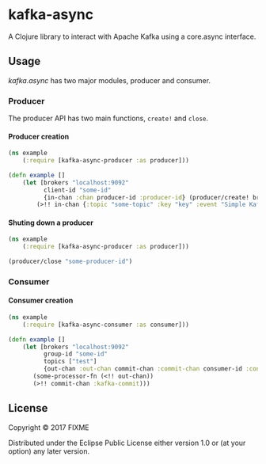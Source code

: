 # kafka-async

A Clojure library to interact with Apache Kafka using a core.async interface.

## Usage

*kafka.async* has two major modules, producer and consumer.

### Producer

The producer API has two main functions, `create!` and `close`.

#### Producer creation

```clojure
(ns example
	(:require [kafka-async-producer :as producer]))
	
(defn example []
	(let [brokers "localhost:9092"
		  client-id "some-id"
		  {in-chan :chan producer-id :producer-id} (producer/create! brokers client-id)]
		(>!! in-chan {:topic "some-topic" :key "key" :event "Simple Kafka event"})))
```

#### Shuting down a producer

```clojure
(ns example
	(:require [kafka-async-producer :as producer]))
	
(producer/close "some-producer-id")
```

### Consumer

#### Consumer creation

```clojure
(ns example
	(:require [kafka-async-consumer :as consumer]))
	
(defn example []
	(let [brokers "localhost:9092"
		  group-id "some-id"
		  topics ["test"]
		  {out-chan :out-chan commit-chan :commit-chan consumer-id :consumer-id} (consumer/create! brokers group-id topics)]
	   (some-processor-fn (<!! out-chan))
	   (>!! commit-chan :kafka-commit)))
```



## License

Copyright © 2017 FIXME

Distributed under the Eclipse Public License either version 1.0 or (at
your option) any later version.
